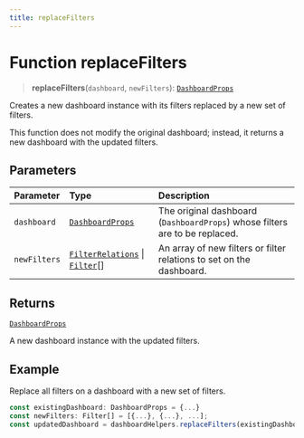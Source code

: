 ```yaml
---
title: replaceFilters
---
```


# Function replaceFilters

> **replaceFilters**(`dashboard`, `newFilters`): [`DashboardProps`](../../../interfaces/interface.DashboardProps.md)

Creates a new dashboard instance with its filters replaced by a new set of filters.

This function does not modify the original dashboard; instead, it returns a new dashboard with the updated filters.

## Parameters

| Parameter | Type | Description |
| :------ | :------ | :------ |
| `dashboard` | [`DashboardProps`](../../../interfaces/interface.DashboardProps.md) | The original dashboard (`DashboardProps`) whose filters are to be replaced. |
| `newFilters` | [`FilterRelations`](../../../../sdk-data/interfaces/interface.FilterRelations.md) \| [`Filter`](../../../../sdk-data/interfaces/interface.Filter.md)[] | An array of new filters or filter relations to set on the dashboard. |

## Returns

[`DashboardProps`](../../../interfaces/interface.DashboardProps.md)

A new dashboard instance with the updated filters.

## Example

Replace all filters on a dashboard with a new set of filters.
```ts
const existingDashboard: DashboardProps = {...}
const newFilters: Filter[] = [{...}, {...}, ...];
const updatedDashboard = dashboardHelpers.replaceFilters(existingDashboard, newFilters);
```
